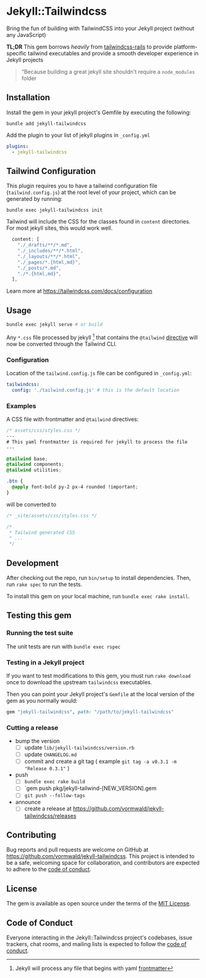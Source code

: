 # Jekyll::Tailwindcss

Bring the fun of building with TailwindCSS into your Jekyll project (without any JavaScript)

**TL;DR** This gem borrows *heavily* from [tailwindcss-rails](https://github.com/rails/tailwindcss-rails) to provide platform-specific tailwind executables and provide a smooth developer experience in Jekyll projects

> “Because building a great jekyll site shouldn’t require a `node_modules` folder

## Installation

Install the gem in your jekyll project's Gemfile by executing the following:

```
bundle add jekyll-tailwindcss
```

Add the plugin to your list of jekyll plugins in `_config.yml`

```yml
plugins:
  - jekyll-tailwindcss
```

## Tailwind Configuration

This plugin requires you to have a tailwind configuration file (`tailwind.config.js`) at the root level of your project, which can be generated by running:

```
bundle exec jekyll-tailwindcss init
```

Tailwind will include the CSS for the classes found in `content` directories. For most jekyll sites, this would work well.

```js
  content: [
    "./_drafts/**/*.md",
    "./_includes/**/*.html",
    "./_layouts/**/*.html",
    "./_pages/*.{html,md}",
    "./_posts/*.md",
    "./*.{html,md}",
  ],
```

Learn more at https://tailwindcss.com/docs/configuration



## Usage

```sh
bundle exec jekyll serve # or build
```

Any `*.css` file processed by jekyll [^1] that contains the `@tailwind` [directive](https://tailwindcss.com/docs/functions-and-directives#config) will now be converted through the Tailwind CLI.

[^1]: Jekyll will process any file that begins with yaml [frontmatter](https://jekyllrb.com/docs/front-matter/)

### Configuration

Location of the `tailwind.config.js` file can be configured in `_config.yml`:

``` yaml
tailwindcss:
  config: './tailwind.config.js' # this is the default location
```

### Examples


A CSS file with frontmatter and `@tailwind` directives:

```css
/* assets/css/styles.css */
---
# This yaml frontmatter is required for jekyll to process the file
---

@tailwind base;
@tailwind components;
@tailwind utilities;

.btn {
  @apply font-bold py-2 px-4 rounded !important;
}
```

will be converted to

```css
/* _site/assets/css/styles.css */

/*
 * Tailwind generated CSS 
 * ...
 */
```

## Development

After checking out the repo, run `bin/setup` to install dependencies. Then, run `rake spec` to run the tests. 

To install this gem on your local machine, run `bundle exec rake install`.

## Testing this gem

### Running the test suite

The unit tests are run with `bundle exec rspec`

### Testing in a Jekyll project

If you want to test modifications to this gem, you must run `rake download` once to download the upstream `tailwindcss` executables.

Then you can point your Jekyll project's `Gemfile` at the local version of the gem as you normally would:

``` ruby
gem "jekyll-tailwindcss", path: "/path/to/jekyll-tailwindcss"
```

### Cutting a release

- bump the version
  - [ ] update `lib/jekyll-tailwindcss/version.rb`
  - [ ] update `CHANGELOG.md`
  - [ ] commit and create a git tag ( example `git tag -a v0.3.1 -m "Release 0.3.1"` )
- push
  - [ ] `bundle exec rake build`
  - [ ] `gem push pkg/jekyll-tailwind-[NEW_VERSION].gem
  - [ ] `git push --follow-tags`
- announce
  - [ ] create a release at https://github.com/vormwald/jekyll-tailwindcss/releases

## Contributing

Bug reports and pull requests are welcome on GitHub at https://github.com/vormwald/jekyll-tailwindcss. This project is intended to be a safe, welcoming space for collaboration, and contributors are expected to adhere to the [code of conduct](https://github.com/vormwald/jekyll-tailwindcss/blob/main/CODE_OF_CONDUCT.md).



## License

The gem is available as open source under the terms of the [MIT License](https://opensource.org/licenses/MIT).

## Code of Conduct

Everyone interacting in the Jekyll::Tailwindcss project's codebases, issue trackers, chat rooms, and mailing lists is expected to follow the [code of conduct](https://github.com/vormwald/jekyll-tailwindcss/blob/main/CODE_OF_CONDUCT.md).
